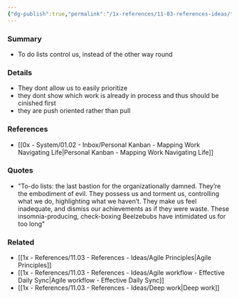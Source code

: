 ```yaml
---
{"dg-publish":true,"permalink":"/1x-references/11-03-references-ideas/the-evil-of-to-do-lists/","dgShowBacklinks":false}
---
```



### Summary
- To do lists control us, instead of the other way round

### Details
- They dont allow us to easily prioritize
- they dont show which work is already in process and thus should be cinished first
- they are push oriented rather than pull

### References
- [[0x - System/01.02 - Inbox/Personal Kanban - Mapping Work Navigating Life\|Personal Kanban - Mapping Work Navigating Life]]

### Quotes
- "To-do lists: the last bastion for the organizationally damned. They’re the embodiment of evil. They possess us and torment us, controlling what we do, highlighting what we haven’t. They make us feel inadequate, and dismiss our achievements as if they were waste. These insomnia-producing, check-boxing Beelzebubs have intimidated us for too long"

### Related
- [[1x - References/11.03 - References - Ideas/Agile Principles\|Agile Principles]]
- [[1x - References/11.03 - References - Ideas/Agile workflow - Effective Daily Sync\|Agile workflow - Effective Daily Sync]]
- [[1x - References/11.03 - References - Ideas/Deep work\|Deep work]]